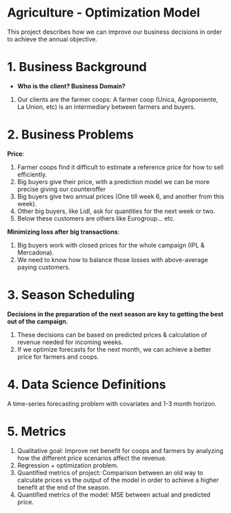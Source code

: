 # Agriculture - Optimization Model
This project describes how we can improve our business decisions in order to achieve the annual objective.


# 1. Business Background <a class="anchor" id="overview"></a>

  - **Who is the client? Business Domain?**
  1. Our clients are the farmer coops: A farmer coop (Unica, Agroponiente, La Union, etc) is an intermediary between farmers and buyers.

# 2. Business Problems <a class="anchor" id="overview"></a>

**Price**:
  1. Farmer coops find it difficult to estimate a reference price for how to sell efficiently.
  2. Big buyers give their price, with a prediction model we can be more precise giving our counteroffer
  3. Big buyers give two annual prices (One till week 6, and another from this week).
  4. Other big buyers, like Lidl, ask for quantities for the next week or two.
  5. Below these customers are others like Eurogroup… etc.

**Minimizing loss after big transactions**: 
1. Big buyers work with closed prices for the whole campaign (IPL & Mercadona).
2. We need to know how to balance those losses with above-average paying customers.

# 3. Season Scheduling <a class="anchor" id="overview"></a>

**Decisions in the preparation of the next season are key to getting the best out of the campaign.**
  1. These decisions can be based on predicted prices & calculation of revenue needed for incoming weeks.
  2. If we optimize forecasts for the next month, we can achieve a better price for farmers and coops.

# 4. Data Science Definitions <a class="anchor" id="overview"></a>
A time-series forecasting problem with covariates and 1-3 month horizon.

# 5. Metrics <a class="anchor" id="overview"></a>
1. Qualitative goal: Improve net benefit for coops and farmers by analyzing how the different price scenarios affect the revenue.
2. Regression + optimization problem.
3. Quantified metrics of project: Comparison between an old way to calculate prices vs the output of the model in order to achieve a higher benefit at the end of the season.
4. Quantified metrics of the model: MSE between actual and predicted price.
